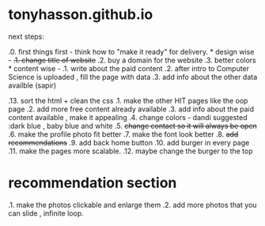 # tonyhasson.github.io


next steps:

.0. first things first - think how to "make it ready" for delivery. 
    * design wise -
        ~~.1. change title of website~~
        .2. buy a domain for the website
        .3. better colors
    * content wise -
        .1.  write about the paid content
        .2. after intro to Computer Science is uploaded , 
        fill the page with data
        .3. add info about the other data availble (sapir)


.13. sort the html +  clean the css
.1. make the other HIT pages like the oop page
.2. add more free content already available
.3. add info about the paid content available , make it appealing
.4. change colors - dandi suggested :dark blue , baby blue and white
.5. ~~change contact so it will always be open~~
.6. make the profile photo fit better
.7. make the font look better
.8. ~~add recommendations~~
.9. add back home button
.10. add burger in every page
.11. make the pages more scalable.
.12. maybe change the burger to the top


# recommendation section
.1. make the photos clickable and enlarge them
.2. add more photos that you can slide , infinite loop.